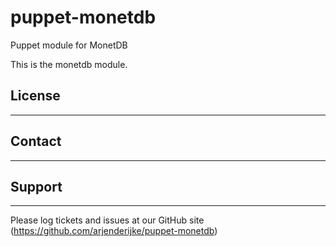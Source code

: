 # puppet-monetdb
Puppet module for MonetDB

This is the monetdb module.

## License
-------


## Contact
-------


## Support
-------

Please log tickets and issues at our GitHub site (https://github.com/arjenderijke/puppet-monetdb)

